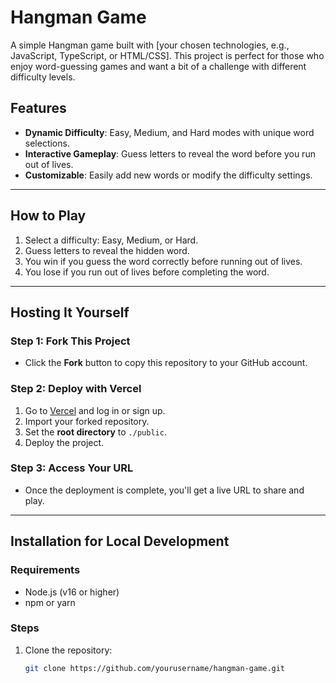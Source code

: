 # Hangman Game

A simple Hangman game built with [your chosen technologies, e.g., JavaScript, TypeScript, or HTML/CSS]. This project is perfect for those who enjoy word-guessing games and want a bit of a challenge with different difficulty levels.

## Features
- **Dynamic Difficulty**: Easy, Medium, and Hard modes with unique word selections.
- **Interactive Gameplay**: Guess letters to reveal the word before you run out of lives.
- **Customizable**: Easily add new words or modify the difficulty settings.

---

## How to Play
1. Select a difficulty: Easy, Medium, or Hard.
2. Guess letters to reveal the hidden word.
3. You win if you guess the word correctly before running out of lives.
4. You lose if you run out of lives before completing the word.

---

## Hosting It Yourself

### Step 1: Fork This Project
- Click the **Fork** button to copy this repository to your GitHub account.

### Step 2: Deploy with Vercel
1. Go to [Vercel](https://vercel.com) and log in or sign up.
2. Import your forked repository.
3. Set the **root directory** to `./public`.
4. Deploy the project.

### Step 3: Access Your URL
- Once the deployment is complete, you'll get a live URL to share and play.

---

## Installation for Local Development

### Requirements
- Node.js (v16 or higher)
- npm or yarn

### Steps
1. Clone the repository:
   ```bash
   git clone https://github.com/yourusername/hangman-game.git
